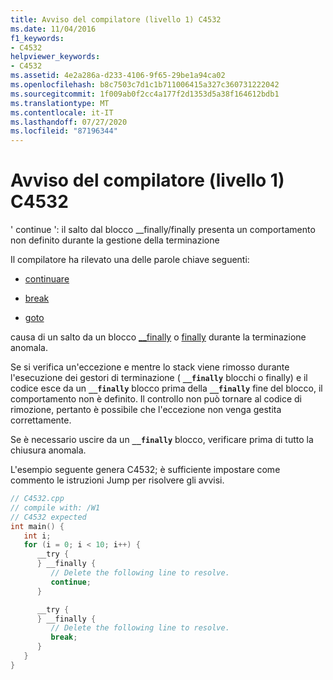 ```yaml
---
title: Avviso del compilatore (livello 1) C4532
ms.date: 11/04/2016
f1_keywords:
- C4532
helpviewer_keywords:
- C4532
ms.assetid: 4e2a286a-d233-4106-9f65-29be1a94ca02
ms.openlocfilehash: b8c7503c7d1c1b711006415a327c360731222042
ms.sourcegitcommit: 1f009ab0f2cc4a177f2d1353d5a38f164612bdb1
ms.translationtype: MT
ms.contentlocale: it-IT
ms.lasthandoff: 07/27/2020
ms.locfileid: "87196344"
---
```

# <a name="compiler-warning-level-1-c4532"></a>Avviso del compilatore (livello 1) C4532

' continue ': il salto dal blocco __finally/finally presenta un comportamento non definito durante la gestione della terminazione

Il compilatore ha rilevato una delle parole chiave seguenti:

- [continuare](../../cpp/continue-statement-cpp.md)

- [break](../../cpp/break-statement-cpp.md)

- [goto](../../cpp/goto-statement-cpp.md)

causa di un salto da un blocco [__finally](../../cpp/try-finally-statement.md) o [finally](../../dotnet/finally.md) durante la terminazione anomala.

Se si verifica un'eccezione e mentre lo stack viene rimosso durante l'esecuzione dei gestori di terminazione ( **`__finally`** blocchi o finally) e il codice esce da un **`__finally`** blocco prima della **`__finally`** fine del blocco, il comportamento non è definito. Il controllo non può tornare al codice di rimozione, pertanto è possibile che l'eccezione non venga gestita correttamente.

Se è necessario uscire da un **`__finally`** blocco, verificare prima di tutto la chiusura anomala.

L'esempio seguente genera C4532; è sufficiente impostare come commento le istruzioni Jump per risolvere gli avvisi.

```cpp
// C4532.cpp
// compile with: /W1
// C4532 expected
int main() {
   int i;
   for (i = 0; i < 10; i++) {
      __try {
      } __finally {
         // Delete the following line to resolve.
         continue;
      }

      __try {
      } __finally {
         // Delete the following line to resolve.
         break;
      }
   }
}
```
